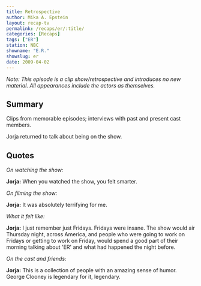 ```yaml
---
title: Retrospective
author: Mika A. Epstein
layout: recap-tv
permalink: /recaps/er/:title/
categories: [Recaps]
tags: ["ER"]
station: NBC
showname: "E.R."
showslug: er
date: 2009-04-02
---
```


_Note: This episode is a clip show/retrospective and introduces no new material. All appearances include the actors as themselves._

## Summary  
  
Clips from memorable episodes; interviews with past and present cast members.

Jorja returned to talk about being on the show.

## Quotes  
  
_On watching the show:_
  
**Jorja:** When you watched the show, you felt smarter.

_On filming the show:_
  
**Jorja:** It was absolutely terrifying for me.

_What it felt like:_
  
**Jorja:** I just remember just Fridays. Fridays were insane. The show would air Thursday night, across America, and people who were going to work on Fridays or getting to work on Friday, would spend a good part of their morning talking about 'ER' and what had happened the night before.

_On the cast and friends:_
  
**Jorja:** This is a collection of people with an amazing sense of humor. George Clooney is legendary for it, legendary.